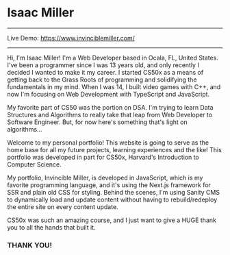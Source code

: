 # Isaac Miller

---

Live Demo: https://www.invinciblemiller.com/

---

Hi, I'm Isaac Miller! I'm a Web Developer based in Ocala, FL, United States. I've been a programmer since I
was 13 years old, and only recently I decided I wanted to make it my career. I started CS50x as a means of
getting back to the Grass Roots of programming and solidifying the fundamentals in my mind. When I was 14,
I built video games with C++, and now I'm focusing on Web Development with TypeScript and JavaScript.

My favorite part of CS50 was the portion on DSA. I'm trying to learn Data Structures and Algorithms to really
take that leap from Web Developer to Software Engineer. But, for now here's something that's light on algorithms...

Welcome to my personal portfolio! This website is going to serve as the home base
for all my future projects, learning experiences and the like! This portfolio was developed in part for CS50x,
Harvard's Introduction to Computer Science.

My portfolio, Invincible Miller, is developed in JavaScript, which is my favorite programming language,
and it's using the Next.js framework for SSR and plain old CSS for styling. Behind the scenes, I'm using
Sanity CMS to dynamically load and update content without having to rebuild/redeploy the entire site on every
content update.

CS50x was such an amazing course, and I just want to give a HUGE thank you to all the hands that built it.

### THANK YOU!
